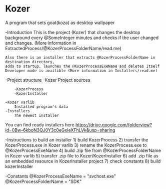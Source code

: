 # Kozer
A program that sets goat(koza) as desktop wallpaper


-Introduction
	This is the project (Kozer) that changes the desktop background every @SomeInteger minutes
	and checks if the user changed and changes. (More information in ExtractedProcess/@KozerProcessFolderName/read.me)
	
	Also there is an installer that extracts @KozerProcessFolderName in destination directory, 
	adds to startup, launches the @KozerProcessExeName and deletes itself
	Developer mode is availible (More information in Installers/read.me)

-Project structure
	-Kozer
		Project sources

		-KozerProcess
		-KozerInstaller
	
	-Kozer varlib
		Installed program's data
	-Installers
		The newest installer

You can find ready installers here https://drive.google.com/folderview?id=0Bw-6kboN3QJ0Y3c0eGxIeXFhLVk&usp=sharing

-Instructions to build an installer
	1) build KozerProcess
	2) transfer the KozerProcess.exe in Kozer varlib
	3) rename the KozerProcess.exe to @KozerProcessExeName
	4) build .zip file from @KozerProcessFolderName in Kozer varlib
	5) transfer .zip file to Kozer/KozerInstaller
	6) add .zip file as an embedded resource in KozerInstaller project
	7) check constants
	8) build kozerInstaller

-Constants
	@KozerProcessExeName = "svchost.exe"
	@KozerProcessFolderName = "SDK"


